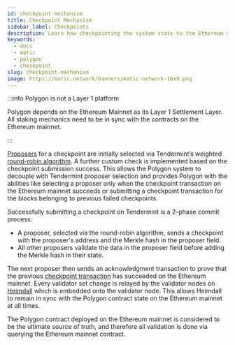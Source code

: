 ```yaml
---
id: checkpoint-mechanism
title: Checkpoint Mechanism
sidebar_label: Checkpoints
description: Learn how checkpointing the system state to the Ethereum mainnet works on the Polygon Network.
keywords:
  - docs
  - matic
  - polygon
  - checkpoint
slug: checkpoint-mechanism
image: https://matic.network/banners/matic-network-16x9.png 
---
```


:::info Polygon is not a Layer 1 platform

Polygon depends on the Ethereum Mainnet as its Layer 1 Settlement Layer.
All staking mechanics need to be in sync with the contracts on the Ethereum mainnet.

:::

[Proposers](../../glossary#proposer) for a checkpoint are initially selected via Tendermint’s weighted [round-robin algorithm](https://docs.tendermint.com/master/spec/consensus/proposer-selection.html). A further custom check is implemented based on the checkpoint submission success. This allows the Polygon system to decouple with Tendermint proposer selection and provides Polygon with the abilities like selecting a proposer only when the checkpoint transaction on the Ethereum mainnet succeeds or submitting a checkpoint transaction for the blocks belonging to previous failed checkpoints.

Successfully submitting a checkpoint on Tendermint is a 2-phase commit process:

* A proposer, selected via the round-robin algorithm, sends a checkpoint with the proposer's address and the Merkle hash in the proposer field.
* All other proposers validate the data in the proposer field before adding the Merkle hash in their state.

The next proposer then sends an acknowledgment transaction to prove that the previous [checkpoint transaction](../../glossary#checkpoint-transaction) has succeeded on the Ethereum mainnet. Every validator set change is relayed by the validator nodes on [Heimdall](../../glossary#heimdall) which is embedded onto the validator node. This allows Heimdall to remain in sync with the Polygon contract state on the Ethereum mainnet at all times.

The Polygon contract deployed on the Ethereum mainnet is considered to be the ultimate source of truth, and therefore all validation is done via querying the Ethereum mainnet contract.
